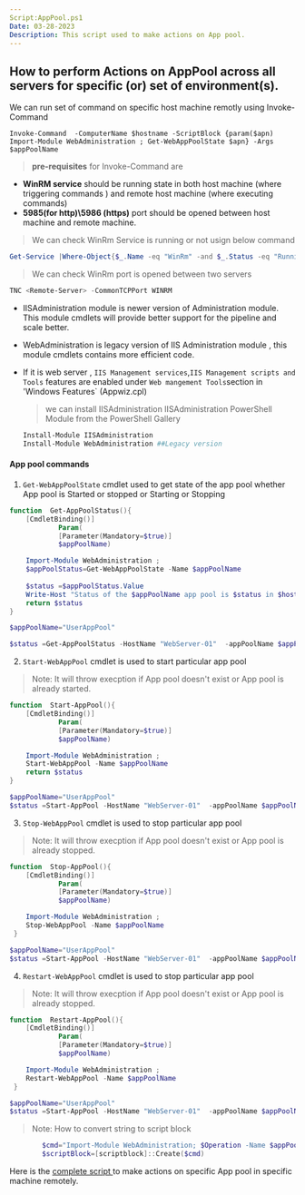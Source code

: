 ```yaml
---
Script:AppPool.ps1
Date: 03-28-2023
Description: This script used to make actions on App pool.
---
```

## How to perform Actions on AppPool across all servers for specific (or) set of environment(s).

We can run set of command on specific host machine remotly using  Invoke-Command

```
Invoke-Command  -ComputerName $hostname -ScriptBlock {param($apn) Import-Module WebAdministration ; Get-WebAppPoolState $apn} -Args $appPoolName
```

 >  **pre-requisites** for Invoke-Command are 
 - **WinRM service** should be running state in both host machine (where triggering commands ) and remote host machine (where executing commands)
 - **5985(for http)\5986 (https)** port should be opened between host machine and remote machine.

 > We can check WinRm Service is running or not usign below command

 ```powershell
Get-Service |Where-Object{$_.Name -eq "WinRm" -and $_.Status -eq "Running"}
 ```

> We can check WinRm port is opened between two servers 

 ```powershell
 TNC <Remote-Server> -CommonTCPPort WINRM
 ```

-  IISAdministration module is newer version of Administration module. This module cmdlets will provide better support for the pipeline and scale better.

- WebAdministration is legacy version of IIS Administration module , this module cmdlets contains more efficient code.

- If it is web server , `IIS Management services`,`IIS Management scripts and Tools` features are enabled under `Web mangement Tools`section in 'Windows Features` (Appwiz.cpl)
   > we can install IISAdministration IISAdministration PowerShell Module from the PowerShell Gallery

   ```powershell
   Install-Module IISAdministration
   Install-Module WebAdministration ##Legacy version
   ```

#### App pool commands 
1. `Get-WebAppPoolState` cmdlet used to get state of the app pool whether App pool is Started or stopped or Starting or Stopping

```powershell
function  Get-AppPoolStatus(){
    [CmdletBinding()]
            Param(
            [Parameter(Mandatory=$true)]
            $appPoolName)

    Import-Module WebAdministration ;
    $appPoolStatus=Get-WebAppPoolState -Name $appPoolName
    
    $status =$appPoolStatus.Value
    Write-Host "Status of the $appPoolName app pool is $status in $hostname"
    return $status
}

$appPoolName="UserAppPool"

$status =Get-AppPoolStatus -HostName "WebServer-01"  -appPoolName $appPoolName

```

2. `Start-WebAppPool` cmdlet is used to start particular app pool
  > Note: It will throw execption if App pool doesn't exist or App pool is already started.

```powershell
function  Start-AppPool(){
    [CmdletBinding()]
            Param(
            [Parameter(Mandatory=$true)]
            $appPoolName)

    Import-Module WebAdministration ;
    Start-WebAppPool -Name $appPoolName
    return $status
}

$appPoolName="UserAppPool"
$status =Start-AppPool -HostName "WebServer-01"  -appPoolName $appPoolName
```


3. `Stop-WebAppPool` cmdlet is used to stop particular app pool
  > Note: It will throw execption if App pool doesn't exist or App pool is already stopped.

```powershell
function  Stop-AppPool(){
    [CmdletBinding()]
            Param(
            [Parameter(Mandatory=$true)]
            $appPoolName)

    Import-Module WebAdministration ;
    Stop-WebAppPool -Name $appPoolName
 }

$appPoolName="UserAppPool"
$status =Start-AppPool -HostName "WebServer-01"  -appPoolName $appPoolName
```

4. `Restart-WebAppPool` cmdlet is used to stop particular app pool
  > Note: It will throw execption if App pool doesn't exist or App pool is already stopped.

```powershell
function  Restart-AppPool(){
    [CmdletBinding()]
            Param(
            [Parameter(Mandatory=$true)]
            $appPoolName)

    Import-Module WebAdministration ;
    Restart-WebAppPool -Name $appPoolName
 }

$appPoolName="UserAppPool"
$status =Start-AppPool -HostName "WebServer-01"  -appPoolName $appPoolName
```

   > Note: How to convert string to script block

```powershell
        $cmd="Import-Module WebAdministration; $Operation -Name $appPoolName"
        $scriptBlock=[scriptblock]::Create($cmd)
```

Here is the [complete script ](../AppPool/AppPool.ps1) to make actions on specific App pool in specific machine remotely.



